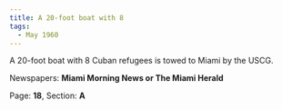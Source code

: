 ```yaml
---  
title: A 20-foot boat with 8  
tags:  
  - May 1960  
---  
```

  
A 20-foot boat with 8 Cuban refugees is towed to Miami by the USCG.  
  
Newspapers: **Miami Morning News or The Miami Herald**  
  
Page: **18**, Section: **A** 

